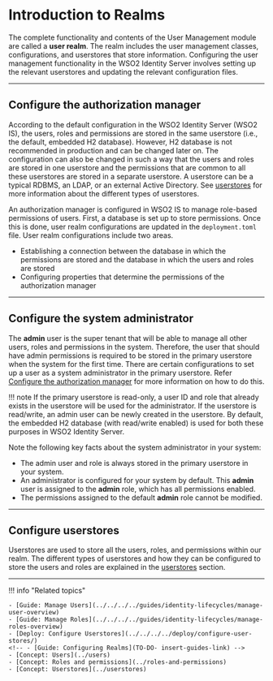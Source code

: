 # Introduction to Realms

The complete functionality and contents of the User Management module are called a **user realm**. The realm includes the user management
classes, configurations, and userstores that store information. Configuring the user management functionality in the WSO2 Identity Server involves setting up the relevant userstores and updating the relevant configuration files.

---

## Configure the authorization manager

According to the default configuration in the WSO2 Identity Server (WSO2 IS), the users, roles and permissions are stored in the same userstore (i.e., the default, embedded H2 database). However, H2 database is not recommended in production and can be changed later on.
The configuration can also be changed in such a way that the users and roles are stored in one userstore and the permissions that are common to all these userstores are stored in a separate userstore. A userstore can be a typical RDBMS, an LDAP, or an external Active Directory. See [userstores](../userstores) for more information about the different types of userstores. 

An authorization manager is configured in WSO2 IS to manage role-based permissions of users. First, a database is set up to store permissions. Once this is done, user realm configurations are updated in the `deployment.toml` file. User realm configurations include two areas. 

- Establishing a connection between the database in which the permissions are stored and the database in which the users and roles are stored
- Configuring properties that determine the permissions of the authorization manager

<!-- See [Configuring Realms](TO-DO: insert-guides-link) for more information about configuring realms. -->

---

## Configure the system administrator

The **admin** user is the super tenant that will be able to manage all other users, roles and permissions in the system. Therefore, the user that should have admin
permissions is required to be stored in the primary userstore when the system for the first time. There are certain configurations to set up a user as a system administrator in the primary userstore. Refer [Configure the authorization manager](#configure-the-authorization-manager) for more information on how to do this. 

!!! note
    If the primary userstore is read-only, a user ID and role that already exists in the userstore will be used for the administrator. If
    the userstore is read/write, an admin user can be newly created in the userstore. By default, the embedded H2 database (with read/write enabled) is used for both these purposes in WSO2 Identity Server.
    

Note the following key facts about the system administrator in your system:

-   The admin user and role is always stored in the primary userstore
    in your system.
-   An administrator is configured for your system by default. This
    **admin** user is assigned to the **admin** role, which has all
    permissions enabled.
-   The permissions assigned to the default **admin** role cannot be
    modified.

---

## Configure userstores

Userstores are used to store all the users, roles, and permissions within our realm. The different types of userstores and how they can be configured to store the users and roles are explained in the [userstores](../userstores) section. 

--- 

!!! info "Related topics" 
    
    - [Guide: Manage Users](../../../../guides/identity-lifecycles/manage-user-overview)
    - [Guide: Manage Roles](../../../../guides/identity-lifecycles/manage-roles-overview)
    - [Deploy: Configure Userstores](../../../../deploy/configure-user-stores/)
    <!-- - [Guide: Configuring Realms](TO-DO- insert-guides-link) -->
    - [Concept: Users](../users)
    - [Concept: Roles and permissions](../roles-and-permissions)
    - [Concept: Userstores](../userstores)
